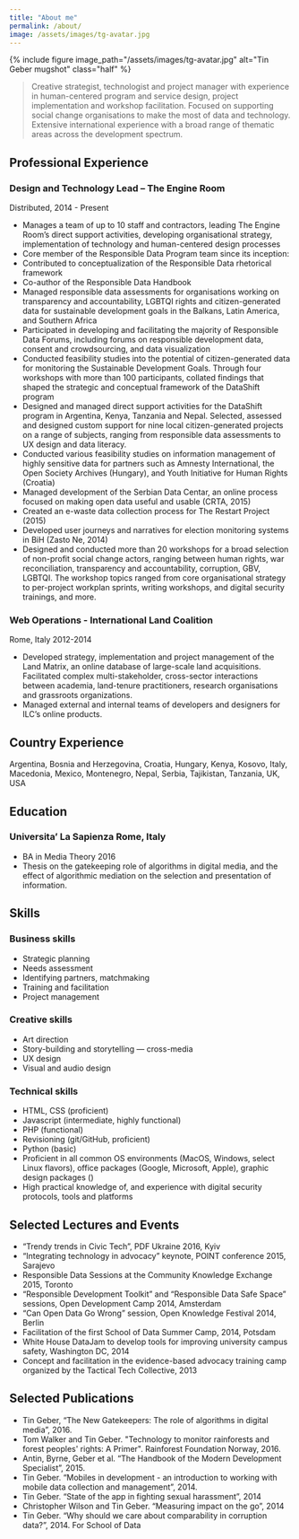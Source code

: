 ```yaml
---
title: "About me"
permalink: /about/
image: /assets/images/tg-avatar.jpg
---
```


{% include figure image_path="/assets/images/tg-avatar.jpg" alt="Tin Geber mugshot" class="half" %}

> Creative strategist, technologist and project manager with experience in human-centered program and service design, project implementation and workshop facilitation. Focused on supporting social change organisations to make the most of data and technology. Extensive international experience with a broad range of thematic areas across the development spectrum.


## Professional Experience

### Design and Technology Lead – The Engine Room

Distributed,	2014 - Present

- Manages a team of up to 10 staff and contractors, leading The Engine Room’s direct support activities, developing organisational strategy, implementation of technology and human-centered design processes
- Core member of the Responsible Data Program team since its inception:
- Contributed to conceptualization of the Responsible Data rhetorical framework
- Co-author of the Responsible Data Handbook
- Managed responsible data assessments for organisations working on transparency and accountability, LGBTQI rights and citizen-generated data for sustainable development goals in the Balkans, Latin America, and Southern Africa
- Participated in developing and facilitating the majority of Responsible Data Forums, including forums on responsible development data, consent and crowdsourcing, and data visualization
- Conducted feasibility studies into the potential of citizen-generated data for monitoring the Sustainable Development Goals. Through four workshops with more than 100 participants, collated findings that shaped the strategic and conceptual framework of the DataShift program
- Designed and managed direct support activities for the DataShift program in Argentina, Kenya, Tanzania and Nepal. Selected, assessed and designed custom support for nine local citizen-generated projects on a range of subjects, ranging from responsible data assessments to UX design and data literacy.
- Conducted various feasibility studies on information management of highly sensitive data for partners such as Amnesty International, the Open Society Archives (Hungary), and Youth Initiative for Human Rights (Croatia)
- Managed development of the Serbian Data Centar, an online process focused on making open data useful and usable (CRTA, 2015)
- Created an e-waste data collection process for The Restart Project (2015)
- Developed user journeys and narratives for election monitoring systems in BiH (Zasto Ne, 2014)
- Designed and conducted more than 20 workshops for a broad selection of non-profit social change actors, ranging between human rights, war reconciliation, transparency and accountability, corruption, GBV, LGBTQI. The workshop topics ranged from core organisational strategy to per-project workplan sprints, writing workshops, and digital security trainings, and more.

### Web Operations - International Land Coalition

Rome, Italy	2012-2014

- Developed strategy, implementation and project management of the Land Matrix, an online database of large-scale land acquisitions. Facilitated complex multi-stakeholder, cross-sector interactions between academia, land-tenure practitioners, research organisations and grassroots organizations.
- Managed external and internal teams of developers and designers for ILC’s online products.

## Country Experience

Argentina, Bosnia and Herzegovina, Croatia, Hungary, Kenya, Kosovo, Italy, Macedonia, Mexico, Montenegro, Nepal, Serbia, Tajikistan, Tanzania, UK, USA

## Education

### Universita’ La Sapienza	Rome, Italy

- BA in Media Theory	2016
- Thesis on the gatekeeping role of algorithms in digital media, and the effect of algorithmic mediation on the selection and presentation of information.

## Skills

### Business skills

- Strategic planning
- Needs assessment
- Identifying partners, matchmaking
- Training and facilitation
- Project management

### Creative skills

- Art direction
- Story-building and storytelling — cross-media
- UX design
- Visual and audio design

### Technical skills

- HTML, CSS (proficient)
- Javascript (intermediate, highly functional)
- PHP (functional)
- Revisioning (git/GitHub, proficient)
- Python (basic)
- Proficient in all common OS environments (MacOS, Windows, select Linux flavors), office packages (Google, Microsoft, Apple), graphic design packages ()
- High practical knowledge of, and experience with digital security protocols, tools and platforms


## Selected Lectures and Events
- “Trendy trends in Civic Tech”, PDF Ukraine 2016, Kyiv
- “Integrating technology in advocacy” keynote, POINT conference 2015, Sarajevo
- Responsible Data Sessions at the Community Knowledge Exchange 2015, Toronto
- “Responsible Development Toolkit” and “Responsible Data Safe Space” sessions, Open Development Camp 2014, Amsterdam
- “Can Open Data Go Wrong” session, Open Knowledge Festival 2014, Berlin
- Facilitation of the first School of Data Summer Camp, 2014, Potsdam
- White House DataJam to develop tools for improving university campus safety, Washington DC, 2014
- Concept and facilitation in the evidence-based advocacy training camp organized by the Tactical Tech Collective, 2013

## Selected Publications

- Tin Geber, “The New Gatekeepers: The role of algorithms in digital media”, 2016.
- Tom Walker and Tin Geber. "Technology to monitor rainforests and forest peoples' rights: A Primer". Rainforest Foundation Norway, 2016.
- Antin, Byrne, Geber et al. “The Handbook of the Modern Development Specialist”, 2015.
- Tin Geber. “Mobiles in development - an introduction to working with mobile data collection and management”, 2014.
- Tin Geber. “State of the app in fighting sexual harassment”, 2014
- Christopher Wilson and Tin Geber.  “Measuring impact on the go”, 2014  
- Tin Geber. “Why should we care about comparability in corruption data?”, 2014. For School of Data  
